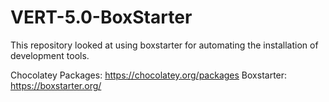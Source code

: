 # VERT-5.0-BoxStarter

This repository looked at using boxstarter for automating the installation of development tools.

Chocolatey Packages: https://chocolatey.org/packages
Boxstarter: https://boxstarter.org/
